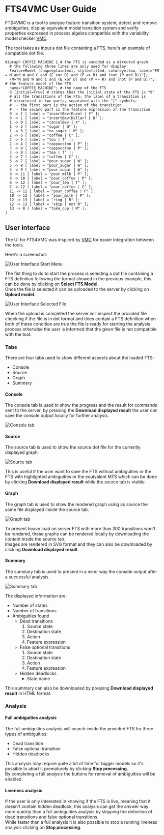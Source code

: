# FTS4VMC User Guide #
[VMC]: http://fmtlab.isti.cnr.it/vmc/V6.4/vmc.html
[UI-START]: ./manual_images/ui_start.png
[UI-SELECT]: ./manual_images/ui_select.png
[CONSOLE-TAB]: ./manual_images/console_tab.png
[SOURCE-TAB]: ./manual_images/source_tab.png
[GRAPH-TAB]: ./manual_images/graph_tab.png
[SUMMARY-TAB]: ./manual_images/summary_tab.png

FTS4VMC is a tool to analyse feature transition system, detect and remove ambiguities,
display equivalent modal transition system and verify properties expressed in process algebra
compatible with the variability model checker [VMC][VMC].

The tool takes as input a dot file containing a FTS, here's an example of compatible dot file:

~~~~
digraph COFFEE_MACHINE { # the FTS is encoded as a directed graph
  # the following three lines are only used for display
  FeatureModel [shape=plaintext, style=filled, color=yellow, label="FM = M and W and C and (E xor D) and (P => R) and (not (P and D))"];
  FM="M and W and C and (E xor D) and (P => R) and (not (P and D))";    # the feature model of the FTS
  name="COFFEE MACHINE"; # the name of the FTS
  0 [initial=True] # states that the initial state of the FTS is "0"
  # all the transitions of the FTS; the label of a transition is 
  # structured in two parts, separated with the "|" symbols:
  #  - the first part is the action of the transition
  #  - the second part is the feature expression of the transition
  0 -> 1 [ label = "insertBev(Euro) | E" ];
  0 -> 1 [ label = "insertBev(Dollar) | D" ];
  1 -> 0 [ label = "cancelBev | X" ];  
  1 -> 2 [ label = "sugar | W" ];
  1 -> 3 [ label = "no_sugar | W" ];
  2 -> 6 [ label = "coffee | C" ];
  2 -> 5 [ label = "tea | T" ];
  2 -> 4 [ label = "cappuccino | P" ];
  3 -> 9 [ label = "cappuccino | P" ];
  3 -> 8 [ label = "tea | T" ];
  3 -> 7 [ label = "coffee | C" ];
  6 -> 7 [ label = "pour_sugar | W" ];
  5 -> 8 [ label = "pour_sugar | W" ];
  4 -> 9 [ label = "pour_sugar | W" ];
  9 -> 11 [ label = "pour_milk | P" ];
  9 -> 10 [ label = "pour_coffee | P" ];
  8 -> 12 [ label = "pour_tea | T" ];
  7 -> 12 [ label = "pour_coffee | C" ];
  11 -> 12 [ label = "pour_coffee | P" ];
  10 -> 12 [ label = "pour_milk | P" ];
  12 -> 13 [ label = "ring | R" ];
  12 -> 13 [ label = "skip | not R" ];
  13 -> 0 [ label = "take_cup | M" ];
}
~~~~

## User interface ##

The UI for FTS4VMC was inspired by [VMC][VMC] for easier integration between the tools.

Here's a screenshot:

![User Interface Start Menu][UI-START]

The fist thing to do to start the process is selecting a dot file containing a FTS definition following the format showed in the previous example, this can be done by clicking on **Select FTS Model**.   
Once the file is selected it can be uploaded to the server by clicking on **Upload model**.

![User Interface Selected File][UI-SELECT]

When the upload is completed the server will inspect the provided file checking if the file is in dot format and does contain a FTS definition when both of these condition are true the file is ready for starting the analysis process otherwise the user is informed that the given file is not compatible with the tool.

### Tabs ###

There are four tabs used to show different aspects about the loaded FTS:
+ Console
+ Source
+ Graph
+ Summary

#### Console ####

The console tab is used to show the progress and the result for commands sent to the server, by pressing the **Download displayed result** the user can save the console output locally for further analysis.

![Console tab][CONSOLE-TAB]

#### Source ####

The source tab is used to show the source dot file for the currently displayed graph.  

![Source tab][SOURCE-TAB]

This is useful if the user want to save the FTS without ambiguities or the FTS with highlighted ambiguities or the equivalent MTS which can be done by clicking **Download displayed result** while the source tab is visible.

#### Graph ####

The graph tab is used to show the rendered graph using as source the same file displayed inside the source tab.

![Graph tab][GRAPH-TAB]

To prevent heavy load on server FTS with more than 300 transitions won't be rendered, these graphs can be rendered locally by downloading the content inside the source tab.   
Images are rendered in SVG format and they can also be downloaded by clicking **Download displayed result**.

#### Summary ####

The summary tab is used to present in a nicer way the console output after a successful analysis.  

![Summary tab][SUMMARY-TAB]

The displayed information are:
* Number of states
* Number of transitions
* Ambiguities found
  * Dead transitions
    1. Source state
    2. Destination state
    3. Action
    4. Feature expression
  * False optional transitions
    1. Source state
    2. Destination state
    3. Action
    4. Feature expression
  * Hidden deadlocks
  	* State name

This summary can also be downloaded by pressing **Download displayed result** in HTML format.

### Analysis ###

#### Full ambiguities analysis ####

The full ambiguities analysis will search inside the provided FTS for three types of ambiguities:  
+ Dead transition
+ False optional transition
+ Hidden deadlocks

This analysis may require quite a lot of time for bigger models so it's possible to abort it prematurely by clicking **Stop processing**.  
By completing a full analysis the buttons for removal of ambiguities will be enabled.

#### Liveness analysis ####

If the user is only interested in knowing if the FTS is live, meaning that it doesn't contain hidden deadlock, this analysis can get the answer way more quickly than a full ambiguities analysis by skipping the detection of dead transitions and false optional transitions.  
While faster than a full analysis it is also possible to stop a running liveness analysis clicking on **Stop processing**.


